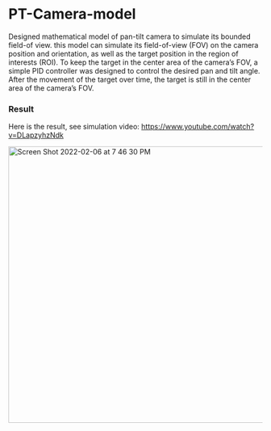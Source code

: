 # PT-Camera-model

Designed mathematical model of pan-tilt camera to simulate its bounded field-of view. this model can simulate its field-of-view (FOV) on the camera position and orientation, as well as the target position in the region of interests (ROI). To keep the target in the center area of the camera’s FOV, a simple PID controller was designed to control the desired pan and tilt angle. After the movement of the target over time, the target is still in the center area of the camera’s FOV.

### Result

Here is the result, see simulation video: https://www.youtube.com/watch?v=DLapzyhzNdk

<img width="547" alt="Screen Shot 2022-02-06 at 7 46 30 PM" src="https://user-images.githubusercontent.com/94488336/152709108-79db2cbc-fc91-4da5-8ce0-7b78f636e464.png">
